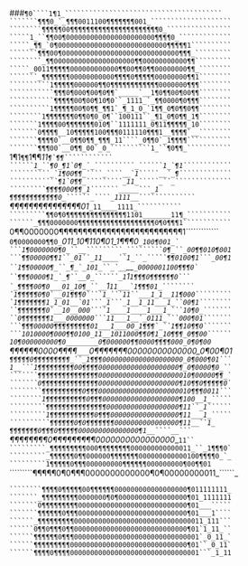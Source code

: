 ###``````¶0````1¶1_```````````````````````````````````````
```````¶¶¶0_`_¶¶¶0011100¶¶¶¶¶¶¶001_````````````````````
````````¶¶¶¶¶00¶¶¶¶¶¶¶¶¶¶¶¶¶¶¶¶¶¶¶¶¶¶0_````````````````
`````1_``¶¶00¶0000000000000000000000¶¶¶¶0_`````````````
`````_¶¶_`0¶000000000000000000000000000¶¶¶¶¶1``````````
```````¶¶¶00¶00000000000000000000000000000¶¶¶_`````````
````````_¶¶00000000000000000000¶¶00000000000¶¶`````````
`````_0011¶¶¶¶¶000000000000¶¶00¶¶0¶¶00000000¶¶_````````
```````_¶¶¶¶¶¶¶00000000000¶¶¶¶0¶¶¶¶¶00000000¶¶1````````
``````````1¶¶¶¶¶000000¶¶0¶¶¶¶¶¶¶¶¶¶¶¶0000000¶¶¶````````
```````````¶¶¶0¶000¶00¶0¶¶`_____`__1¶0¶¶00¶00¶¶````````
```````````¶¶¶¶¶00¶00¶10¶0``_1111_`_¶¶0000¶0¶¶¶````````
``````````1¶¶¶¶¶00¶0¶¶_¶¶1`_¶_1_0_`1¶¶_0¶0¶¶0¶¶````````
````````1¶¶¶¶¶¶¶0¶¶0¶0_0¶``100111``_¶1_0¶0¶¶_1¶````````
```````1¶¶¶¶00¶¶¶¶¶¶¶010¶``1111111_0¶11¶¶¶¶¶_10````````
```````0¶¶¶¶__10¶¶¶¶¶100¶¶¶0111110¶¶¶1__¶¶¶¶`__````````
```````¶¶¶¶0`__0¶¶0¶¶_¶¶¶_11````_0¶¶0`_1¶¶¶¶```````````
```````¶¶¶00`__0¶¶_00`_0_``````````1_``¶0¶¶_```````````
``````1¶1``¶¶``1¶¶_11``````````````````¶`¶¶````````````
``````1_``¶0_¶1`0¶_`_``````````_``````1_`¶1````````````
``````````_`1¶00¶¶_````_````__`1`````__`_¶`````````````
````````````¶1`0¶¶_`````````_11_`````_``_``````````````
`````````¶¶¶¶000¶¶_1```````_____```_1``````````````````
`````````¶¶¶¶¶¶¶¶¶¶¶¶0_``````_````_1111__``````````````
`````````¶¶¶¶¶¶¶¶¶¶¶¶¶¶¶01_`````_11____1111_```````````
`````````¶¶0¶0¶¶¶¶¶¶¶¶¶¶¶¶¶¶¶1101_______11¶_```````````
``````_¶¶¶0000000¶¶¶¶¶¶¶¶¶¶¶¶¶¶¶¶¶¶¶0¶0¶¶¶1````````````
`````0¶¶0000000¶¶¶¶¶¶¶¶¶¶¶¶¶¶¶¶¶¶¶¶¶¶¶¶¶¶1`````````````
````0¶0000000¶¶0_````_011_10¶110¶01_1¶¶¶0````_100¶001_`
```1¶0000000¶0_``__`````````_`````````0¶_``_00¶¶010¶001
```¶¶00000¶¶1``_01``_11____``1_``_`````¶¶0100¶1```_00¶1
``1¶¶00000¶_``_¶_`_101_``_`__````__````_0000001100¶¶¶0`
``¶¶¶0000¶1_`_¶``__0_``````_1````_1_````1¶¶¶0¶¶¶¶¶¶0```
`_¶¶¶¶00¶0___01_10¶_``__````1`````11___`1¶¶¶01_````````
`1¶¶¶¶¶0¶0`__01¶¶¶0````1_```11``___1_1__11¶000`````````
`1¶¶¶¶¶¶¶1_1_01__`01```_1```_1__1_11___1_``00¶1````````
``¶¶¶¶¶¶¶0`__10__000````1____1____1___1_```10¶0_```````
``0¶¶¶¶¶¶¶1___0000000```11___1__`_0111_```000¶01```````
```¶¶¶00000¶¶¶¶¶¶¶¶¶01___1___00_1¶¶¶`_``1¶¶10¶¶0```````
```1010000¶000¶¶0100_11__1011000¶¶0¶1_10¶¶¶_0¶¶00``````
10¶000000000¶0________0¶000000¶¶0000¶¶¶¶000_0¶0¶00`````
¶¶¶¶¶¶0000¶¶¶¶_`___`_0¶¶¶¶¶¶¶00000000000000_0¶00¶01````
¶¶¶¶¶0¶¶¶¶¶¶¶¶¶_``_1¶¶¶00000000000000000000_0¶000¶01```
1__```1¶¶¶¶¶¶¶¶¶00¶¶¶¶00000000000000000000¶_0¶0000¶0_``
```````¶¶¶¶¶¶¶¶¶¶¶¶¶¶¶00000000000000000000010¶00000¶¶_`
```````0¶¶¶¶¶¶¶¶¶¶¶¶¶¶00000000000000000000¶10¶¶0¶¶¶¶¶0`
````````¶¶¶¶¶¶¶¶¶¶0¶¶¶00000000000000000000010¶¶¶0011```
````````1¶¶¶¶¶¶¶¶¶¶0¶¶¶0000000000000000000¶100__1_`````
`````````¶¶¶¶¶¶¶¶¶¶¶¶¶¶¶000000000000000000¶11``_1``````
`````````1¶¶¶¶¶¶¶¶¶¶¶0¶¶¶00000000000000000¶11___1_`````
``````````¶¶¶¶¶¶0¶0¶¶¶¶¶¶¶0000000000000000¶11__``1_````
``````````¶¶¶¶¶¶¶0¶¶¶0¶¶¶¶¶000000000000000¶1__````__```
``````````¶¶¶¶¶¶¶¶0¶¶¶¶¶¶¶¶¶0000000000000000__`````11``
`````````_¶¶¶¶¶¶¶¶¶000¶¶¶¶¶¶¶¶000000000000011_``_1¶¶¶0`
`````````_¶¶¶¶¶¶0¶¶000000¶¶¶¶¶¶¶000000000000100¶¶¶¶0_`_
`````````1¶¶¶¶¶0¶¶¶000000000¶¶¶¶¶¶000000000¶00¶¶01`````
`````````¶¶¶¶¶0¶0¶¶¶0000000000000¶0¶00000000011_``````_
````````1¶¶0¶¶¶0¶¶¶¶¶¶¶000000000000000000000¶11___11111
````````¶¶¶¶0¶¶¶¶¶00¶¶¶¶¶¶000000000000000000¶011111111_
```````_¶¶¶¶¶¶¶¶¶0000000¶0¶00000000000000000¶01_1111111
```````0¶¶¶¶¶¶¶¶¶000000000000000000000000000¶01___`````
```````¶¶¶¶¶¶0¶¶¶000000000000000000000000000¶01___1````
``````_¶¶¶¶¶¶¶¶¶00000000000000000000000000000011_111```
``````0¶¶0¶¶¶0¶¶0000000000000000000000000000¶01`1_11_``
``````¶¶¶¶¶¶0¶¶¶0000000000000000000000000000001`_0_11_`
``````¶¶¶¶¶¶¶¶¶00000000000000000000000000000¶01``_0_11`
``````¶¶¶¶0¶¶¶¶00000000000000000000000000000001```_1_11